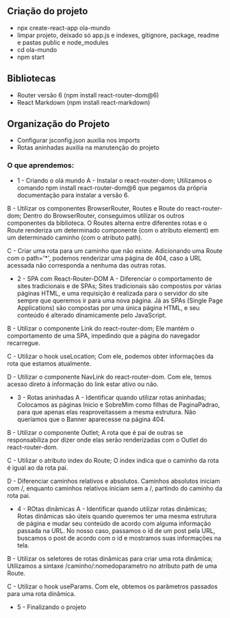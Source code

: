 ## Criação do projeto

- npx create-react-app ola-mundo
- limpar projeto, deixado só app.js e indexes, gitignore, package, readme e pastas public e node_modules
- cd ola-mundo
- npm start

## Bibliotecas

- Router versão 6 (npm install react-router-dom@6)
- React Markdown (npm install react-markdown)

## Organização do Projeto

- Configurar jsconfig.json auxilia nos imports
- Rotas aninhadas auxilia na manutenção do projeto

### O que aprendemos:

- 1 - Criando o olá mundo
  A - Instalar o react-router-dom;
  Utilizamos o comando npm install react-router-dom@6 que pegamos da própria documentação para instalar a versão 6.

B - Utilizar os componentes BrowserRouter, Routes e Route do react-router-dom;
Dentro do BrowserRouter, conseguimos utilizar os outros componentes da biblioteca. O Routes alterna entre diferentes rotas e o Route renderiza um determinado componente (com o atributo element) em um determinado caminho (com o atributo path).

C - Criar uma rota para um caminho que não existe.
Adicionando uma Route com o path='\*', podemos renderizar uma página de 404, caso a URL acessada não corresponda a nenhuma das outras rotas.

- 2 - SPA com React-Router-DOM
  A - Diferenciar o comportamento de sites tradicionais e de SPAs;
  Sites tradicionais são compostos por várias páginas HTML, e uma requisição é realizada para o servidor do site sempre que queremos ir para uma nova página. Já as SPAs (Single Page Applications) são compostas por uma única página HTML, e seu conteúdo é alterado dinamicamente pelo JavaScript.

B - Utilizar o componente Link do react-router-dom;
Ele mantém o comportamento de uma SPA, impedindo que a página do navegador recarregue.

C - Utilizar o hook useLocation;
Com ele, podemos obter informações da rota que estamos atualmente.

D - Utilizar o componente NavLink do react-router-dom.
Com ele, temos acesso direto à informação do link estar ativo ou não.

- 3 - Rotas aninhadas
  A - Identificar quando utilizar rotas aninhadas;
  Colocamos as páginas Inicio e SobreMim como filhas de PaginaPadrao, para que apenas elas reaproveitassem a mesma estrutura. Não queríamos que o Banner aparecesse na página 404.

B - Utilizar o componente Outlet;
A rota que é pai de outras se responsabiliza por dizer onde elas serão renderizadas com o Outlet do react-router-dom.

C - Utilizar o atributo index do Route;
O index indica que o caminho da rota é igual ao da rota pai.

D - Diferenciar caminhos relativos e absolutos.
Caminhos absolutos iniciam com /, enquanto caminhos relativos iniciam sem a /, partindo do caminho da rota pai.

- 4 - ROtas dinâmicas
  A - Identificar quando utilizar rotas dinâmicas;
  Rotas dinâmicas são úteis quando queremos ter uma mesma estrutura de página e mudar seu conteúdo de acordo com alguma informação passada na URL. No nosso caso, passamos o id de um post pela URL, buscamos o post de acordo com o id e mostramos suas informações na tela.

B - Utilizar os seletores de rotas dinâmicas para criar uma rota dinâmica;
Utilizamos a sintaxe /caminho/:nomedoparametro no atributo path de uma Route.

C - Utilizar o hook useParams.
Com ele, obtemos os parâmetros passados para uma rota dinâmica.

- 5 - Finalizando o projeto
